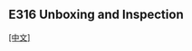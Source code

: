 ## E316 Unboxing and Inspection
[[中文]](../../../cn/device_and_usage_manual/ANTSDR_E_Series_Module/ANTSDR_E316_Reference_Manual/AntsdrE316_Unpacking_examination_cn.html)
